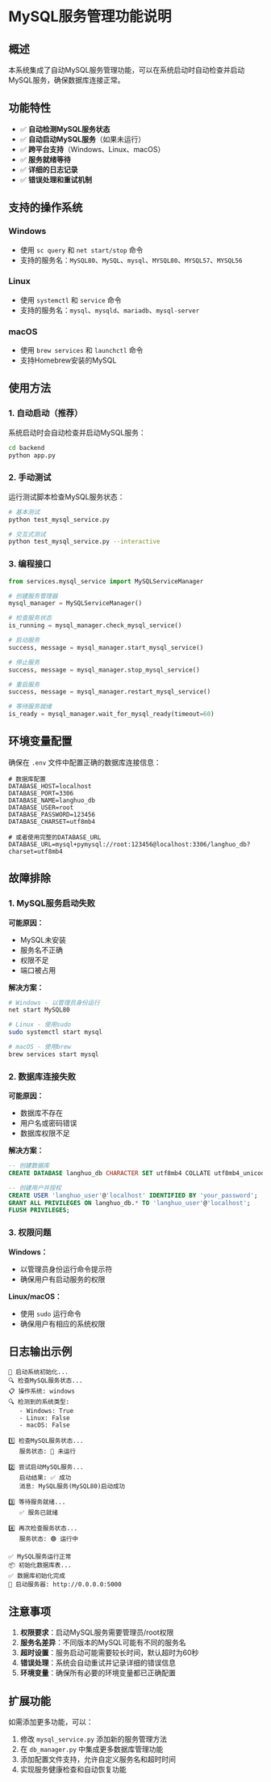 # MySQL服务管理功能说明

## 概述

本系统集成了自动MySQL服务管理功能，可以在系统启动时自动检查并启动MySQL服务，确保数据库连接正常。

## 功能特性

- ✅ **自动检测MySQL服务状态**
- ✅ **自动启动MySQL服务**（如果未运行）
- ✅ **跨平台支持**（Windows、Linux、macOS）
- ✅ **服务就绪等待**
- ✅ **详细的日志记录**
- ✅ **错误处理和重试机制**

## 支持的操作系统

### Windows
- 使用 `sc query` 和 `net start/stop` 命令
- 支持的服务名：`MySQL80`、`MySQL`、`mysql`、`MYSQL80`、`MYSQL57`、`MYSQL56`

### Linux
- 使用 `systemctl` 和 `service` 命令
- 支持的服务名：`mysql`、`mysqld`、`mariadb`、`mysql-server`

### macOS
- 使用 `brew services` 和 `launchctl` 命令
- 支持Homebrew安装的MySQL

## 使用方法

### 1. 自动启动（推荐）

系统启动时会自动检查并启动MySQL服务：

```bash
cd backend
python app.py
```

### 2. 手动测试

运行测试脚本检查MySQL服务状态：

```bash
# 基本测试
python test_mysql_service.py

# 交互式测试
python test_mysql_service.py --interactive
```

### 3. 编程接口

```python
from services.mysql_service import MySQLServiceManager

# 创建服务管理器
mysql_manager = MySQLServiceManager()

# 检查服务状态
is_running = mysql_manager.check_mysql_service()

# 启动服务
success, message = mysql_manager.start_mysql_service()

# 停止服务
success, message = mysql_manager.stop_mysql_service()

# 重启服务
success, message = mysql_manager.restart_mysql_service()

# 等待服务就绪
is_ready = mysql_manager.wait_for_mysql_ready(timeout=60)
```

## 环境变量配置

确保在 `.env` 文件中配置正确的数据库连接信息：

```env
# 数据库配置
DATABASE_HOST=localhost
DATABASE_PORT=3306
DATABASE_NAME=langhuo_db
DATABASE_USER=root
DATABASE_PASSWORD=123456
DATABASE_CHARSET=utf8mb4

# 或者使用完整的DATABASE_URL
DATABASE_URL=mysql+pymysql://root:123456@localhost:3306/langhuo_db?charset=utf8mb4
```

## 故障排除

### 1. MySQL服务启动失败

**可能原因：**
- MySQL未安装
- 服务名不正确
- 权限不足
- 端口被占用

**解决方案：**
```bash
# Windows - 以管理员身份运行
net start MySQL80

# Linux - 使用sudo
sudo systemctl start mysql

# macOS - 使用brew
brew services start mysql
```

### 2. 数据库连接失败

**可能原因：**
- 数据库不存在
- 用户名或密码错误
- 数据库权限不足

**解决方案：**
```sql
-- 创建数据库
CREATE DATABASE langhuo_db CHARACTER SET utf8mb4 COLLATE utf8mb4_unicode_ci;

-- 创建用户并授权
CREATE USER 'langhuo_user'@'localhost' IDENTIFIED BY 'your_password';
GRANT ALL PRIVILEGES ON langhuo_db.* TO 'langhuo_user'@'localhost';
FLUSH PRIVILEGES;
```

### 3. 权限问题

**Windows：**
- 以管理员身份运行命令提示符
- 确保用户有启动服务的权限

**Linux/macOS：**
- 使用 `sudo` 运行命令
- 确保用户有相应的系统权限

## 日志输出示例

```
🚀 启动系统初始化...
🔍 检查MySQL服务状态...
📋 操作系统: windows
🔍 检测到的系统类型:
   - Windows: True
   - Linux: False
   - macOS: False

1️⃣ 检查MySQL服务状态...
   服务状态: 🔴 未运行

2️⃣ 尝试启动MySQL服务...
   启动结果: ✅ 成功
   消息: MySQL服务(MySQL80)启动成功

3️⃣ 等待服务就绪...
   ✅ 服务已就绪

4️⃣ 再次检查服务状态...
   服务状态: 🟢 运行中

✅ MySQL服务运行正常
📦 初始化数据库表...
✅ 数据库初始化完成
🚀 启动服务器: http://0.0.0.0:5000
```

## 注意事项

1. **权限要求**：启动MySQL服务需要管理员/root权限
2. **服务名差异**：不同版本的MySQL可能有不同的服务名
3. **超时设置**：服务启动可能需要较长时间，默认超时为60秒
4. **错误处理**：系统会自动重试并记录详细的错误信息
5. **环境变量**：确保所有必要的环境变量都已正确配置

## 扩展功能

如需添加更多功能，可以：

1. 修改 `mysql_service.py` 添加新的服务管理方法
2. 在 `db_manager.py` 中集成更多数据库管理功能
3. 添加配置文件支持，允许自定义服务名和超时时间
4. 实现服务健康检查和自动恢复功能 